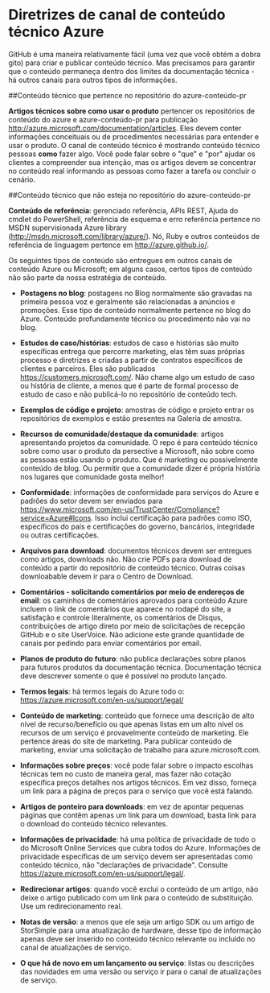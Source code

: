 <properties title="" pageTitle="Diretrizes de canal de conteúdo técnico Azure" description="Descreve os canais de conteúdo do Microsoft que funcionários, parceiros e colaboradores da comunidade devem usar para publicar conteúdo técnico Azure." metaKeywords="" services="" solutions="" documentationCenter="" authors="tysonn" videoId="" scriptId="" manager="carolz" />

<tags ms.service="contributor-guide" ms.devlang="" ms.topic="article" ms.tgt_pltfrm="" ms.workload="" ms.date="01/06/2015" ms.author="tysonn" />

# <a name="azure-technical-content-channel-guidance"></a>Diretrizes de canal de conteúdo técnico Azure

GitHub é uma maneira relativamente fácil (uma vez que você obtém a dobra gito) para criar e publicar conteúdo técnico. Mas precisamos para garantir que o conteúdo permaneça dentro dos limites da documentação técnica - há outros canais para outros tipos de informações.

##<a name="technical-content-that-belongs-in-the-azure-content-pr-repository"></a>Conteúdo técnico que pertence no repositório do azure-conteúdo-pr

**Artigos técnicos sobre como usar o produto** pertencer os repositórios de conteúdo do azure e azure-conteúdo-pr para publicação http://azure.microsoft.com/documentation/articles. Eles devem conter informações conceituais ou de procedimentos necessárias para entender e usar o produto. O canal de conteúdo técnico é mostrando conteúdo técnico pessoas **como** fazer algo. Você pode falar sobre o "que" e "por" ajudar os clientes a compreender sua intenção, mas os artigos devem se concentrar no conteúdo real informando as pessoas como fazer a tarefa ou concluir o cenário.

##<a name="technical-content-that-does-not-belong-in-the-azure-content-pr-repository"></a>Conteúdo técnico que não esteja no repositório do azure-conteúdo-pr

**Conteúdo de referência**: gerenciado referência, APIs REST, Ajuda do cmdlet do PowerShell, referência de esquema e erro referência pertence no MSDN supervisionada Azure library (http://msdn.microsoft.com/library/azure/). Nó, Ruby e outros conteúdos de referência de linguagem pertence em http://azure.github.io/.

Os seguintes tipos de conteúdo são entregues em outros canais de conteúdo Azure ou Microsoft; em alguns casos, certos tipos de conteúdo não são parte da nossa estratégia de conteúdo.

- **Postagens no blog**: postagens no Blog normalmente são gravadas na primeira pessoa voz e geralmente são relacionadas a anúncios e promoções. Esse tipo de conteúdo normalmente pertence no blog do Azure. Conteúdo profundamente técnico ou procedimento não vai no blog.

- **Estudos de caso/histórias**: estudos de caso e histórias são muito específicas entrega que percorre marketing, elas têm suas próprias processo e diretrizes e criadas a partir de contratos específicos de clientes e parceiros. Eles são publicados https://customers.microsoft.com/. Não chame algo um estudo de caso ou história de cliente, a menos que é parte de formal processo de estudo de caso e não publicá-lo no repositório de conteúdo tech.

- **Exemplos de código e projeto**: amostras de código e projeto entrar os repositórios de exemplos e estão presentes na Galeria de amostra.

- **Recursos de comunidade/destaque da comunidade**: artigos apresentando projetos da comunidade. O repo é para conteúdo técnico sobre como usar o produto da persective a Microsoft, não sobre como as pessoas estão usando o produto. Que é marketing ou possivelmente conteúdo de blog. Ou permitir que a comunidade dizer é própria história nos lugares que comunidade gosta melhor!

- **Conformidade**: informações de conformidade para serviços do Azure e padrões do setor devem ser enviados para https://www.microsoft.com/en-us/TrustCenter/Compliance?service=Azure#Icons. Isso inclui certificação para padrões como ISO, específicos do país e certificações do governo, bancários, integridade ou outras certificações.

- **Arquivos para download**: documentos técnicos devem ser entregues como artigos, downloads não. Não crie PDFs para download de conteúdo a partir do repositório de conteúdo técnico. Outras coisas downloabable devem ir para o Centro de Download.

- **Comentários - solicitando comentários por meio de endereços de email**: os caminhos de comentários aprovados para conteúdo Azure incluem o link de comentários que aparece no rodapé do site, a satisfação e controle literalmente, os comentários de Disqus, contribuições de artigo direto por meio de solicitações de recepção GitHub e o site UserVoice. Não adicione este grande quantidade de canais por pedindo para enviar comentários por email.

- **Planos de produto do futuro**: não publica declarações sobre planos para futuros produtos da documentação técnica. Documentação técnica deve descrever somente o que é possível no produto lançado.

- **Termos legais**: há termos legais do Azure todo o: https://azure.microsoft.com/en-us/support/legal/

- **Conteúdo de marketing**: conteúdo que fornece uma descrição de alto nível de recurso/benefício ou que apenas listas em um alto nível os recursos de um serviço é provavelmente conteúdo de marketing. Ele pertence áreas do site de marketing. Para publicar conteúdo de marketing, enviar uma solicitação de trabalho para azure.microsoft.com.

- **Informações sobre preços**: você pode falar sobre o impacto escolhas técnicas tem no custo de maneira geral, mas fazer não cotação específica preços detalhes nos artigos técnicos. Em vez disso, forneça um link para a página de preços para o serviço que você está falando.

- **Artigos de ponteiro para downloads**: em vez de apontar pequenas páginas que contêm apenas um link para um download, basta link para o download do conteúdo técnico relevantes.

- **Informações de privacidade**: há uma política de privacidade de todo o do Microsoft Online Services que cubra todos do Azure. Informações de privacidade específicas de um serviço devem ser apresentadas como conteúdo técnico, não "declarações de privacidade". Consulte https://azure.microsoft.com/en-us/support/legal/.

- **Redirecionar artigos**: quando você exclui o conteúdo de um artigo, não deixe o artigo publicado com um link para o conteúdo de substituição. Use um redirecionamento real.

- **Notas de versão**: a menos que ele seja um artigo SDK ou um artigo de StorSimple para uma atualização de hardware, desse tipo de informação apenas deve ser inserido no conteúdo técnico relevante ou incluído no canal de atualizações de serviço.

- **O que há de novo em um lançamento ou serviço**: listas ou descrições das novidades em uma versão ou serviço ir para o canal de atualizações de serviço.
